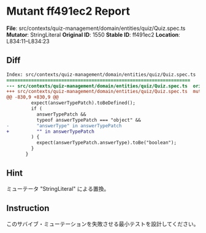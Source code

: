 # Mutant ff491ec2 Report

**File**: src/contexts/quiz-management/domain/entities/quiz/Quiz.spec.ts
**Mutator**: StringLiteral
**Original ID**: 1550
**Stable ID**: ff491ec2
**Location**: L834:11–L834:23

## Diff

```diff
Index: src/contexts/quiz-management/domain/entities/quiz/Quiz.spec.ts
===================================================================
--- src/contexts/quiz-management/domain/entities/quiz/Quiz.spec.ts	original
+++ src/contexts/quiz-management/domain/entities/quiz/Quiz.spec.ts	mutated #1550
@@ -830,9 +830,9 @@
         expect(answerTypePatch).toBeDefined();
         if (
           answerTypePatch &&
           typeof answerTypePatch === "object" &&
-          "answerType" in answerTypePatch
+          "" in answerTypePatch
         ) {
           expect(answerTypePatch.answerType).toBe("boolean");
         }
       }
```

## Hint

ミューテータ "StringLiteral" による置換。

## Instruction

このサバイブ・ミューテーションを失敗させる最小テストを設計してください。
